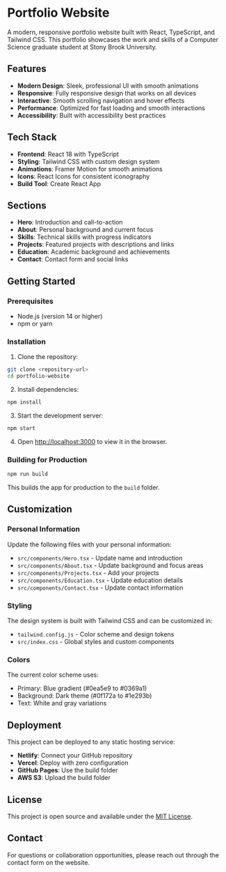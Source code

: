 # Portfolio Website

A modern, responsive portfolio website built with React, TypeScript, and Tailwind CSS. This portfolio showcases the work and skills of a Computer Science graduate student at Stony Brook University.

## Features

- **Modern Design**: Sleek, professional UI with smooth animations
- **Responsive**: Fully responsive design that works on all devices
- **Interactive**: Smooth scrolling navigation and hover effects
- **Performance**: Optimized for fast loading and smooth interactions
- **Accessibility**: Built with accessibility best practices

## Tech Stack

- **Frontend**: React 18 with TypeScript
- **Styling**: Tailwind CSS with custom design system
- **Animations**: Framer Motion for smooth animations
- **Icons**: React Icons for consistent iconography
- **Build Tool**: Create React App

## Sections

- **Hero**: Introduction and call-to-action
- **About**: Personal background and current focus
- **Skills**: Technical skills with progress indicators
- **Projects**: Featured projects with descriptions and links
- **Education**: Academic background and achievements
- **Contact**: Contact form and social links

## Getting Started

### Prerequisites

- Node.js (version 14 or higher)
- npm or yarn

### Installation

1. Clone the repository:
```bash
git clone <repository-url>
cd portfolio-website
```

2. Install dependencies:
```bash
npm install
```

3. Start the development server:
```bash
npm start
```

4. Open [http://localhost:3000](http://localhost:3000) to view it in the browser.

### Building for Production

```bash
npm run build
```

This builds the app for production to the `build` folder.

## Customization

### Personal Information

Update the following files with your personal information:

- `src/components/Hero.tsx` - Update name and introduction
- `src/components/About.tsx` - Update background and focus areas
- `src/components/Projects.tsx` - Add your projects
- `src/components/Education.tsx` - Update education details
- `src/components/Contact.tsx` - Update contact information

### Styling

The design system is built with Tailwind CSS and can be customized in:

- `tailwind.config.js` - Color scheme and design tokens
- `src/index.css` - Global styles and custom components

### Colors

The current color scheme uses:
- Primary: Blue gradient (#0ea5e9 to #0369a1)
- Background: Dark theme (#0f172a to #1e293b)
- Text: White and gray variations

## Deployment

This project can be deployed to any static hosting service:

- **Netlify**: Connect your GitHub repository
- **Vercel**: Deploy with zero configuration
- **GitHub Pages**: Use the build folder
- **AWS S3**: Upload the build folder

## License

This project is open source and available under the [MIT License](LICENSE).

## Contact

For questions or collaboration opportunities, please reach out through the contact form on the website.
